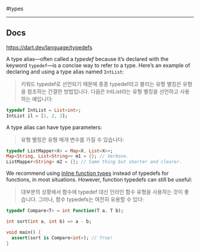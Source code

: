 #types 

---
## Docs
https://dart.dev/language/typedefs

A type alias—often called a _typedef_ because it’s declared with the keyword `typedef`—is a concise way to refer to a type. Here’s an example of declaring and using a type alias named `IntList`:
> 키워드 typedef로 선언되기 때문에 종종 typedef라고 불리는 유형 별칭은 유형을 참조하는 간결한 방법입니다. 다음은 IntList라는 유형 별칭을 선언하고 사용하는 예입니다:

```dart
typedef IntList = List<int>;
IntList il = [1, 2, 3];
```

A type alias can have type parameters:
> 유형 별칭은 유형 매개 변수를 가질 수 있습니다:

```dart
typedef ListMapper<X> = Map<X, List<X>>;
Map<String, List<String>> m1 = {}; // Verbose.
ListMapper<String> m2 = {}; // Same thing but shorter and clearer.
```

We recommend using [inline function types](https://dart.dev/effective-dart/design#prefer-inline-function-types-over-typedefs) instead of typedefs for functions, in most situations. However, function typedefs can still be useful:
> 대부분의 상황에서 함수에 typedef 대신 인라인 함수 유형을 사용하는 것이 좋습니다. 그러나, 함수 typedefs는 여전히 유용할 수 있다:

```dart
typedef Compare<T> = int Function(T a, T b);

int sort(int a, int b) => a - b;

void main() {
  assert(sort is Compare<int>); // True!
}
```